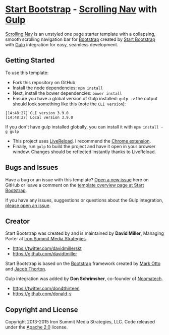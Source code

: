 # [Start Bootstrap](http://startbootstrap.com/) - [Scrolling Nav](http://startbootstrap.com/template-overviews/scrolling-nav/) with [Gulp](http://gulpjs.com/)

[Scrolling Nav](http://startbootstrap.com/template-overviews/scrolling-nav/) is an unstyled one page starter template with a collapsing, smooth scrolling navigation bar for [Bootstrap](http://getbootstrap.com/) created by [Start Bootstrap](http://startbootstrap.com/) with [Gulp](http://gulpjs.com/) integration for easy, seamless development.

## Getting Started

To use this template:
* Fork this repository on GitHub
* Install the node dependencies: ```npm install```
* Next, install the bower dependencies: ```bower install```
* Ensure you have a global version of Gulp installed: ```gulp -v``` the output should look something like this (note the ```CLI version```):

```Shell
[14:48:27] CLI version 3.9.0
[14:48:27] Local version 3.9.0
```
If you don't have gulp installed globally, you can install it with ```npm install -g gulp```
* This project uses [LiveReload](http://livereload.com/). I recommend the [Chrome extension](https://chrome.google.com/webstore/detail/livereload/jnihajbhpnppcggbcgedagnkighmdlei).
* Finally, run ```gulp``` to build the project and have it open in your browser window. Changes should be reflected instantly thanks to LiveReload.

## Bugs and Issues

Have a bug or an issue with this template? [Open a new issue](https://github.com/IronSummitMedia/startbootstrap-scrolling-nav/issues) here on GitHub or leave a comment on the [template overview page at Start Bootstrap](http://startbootstrap.com/template-overviews/scrolling-nav/).

If you have any issues, suggestions or questions about the Gulp integration, [please open an issue](https://github.com/donald-s/onepage-bootstrap-gulp).

## Creator

Start Bootstrap was created by and is maintained by **David Miller**, Managing Parter at [Iron Summit Media Strategies](http://www.ironsummitmedia.com/).

* https://twitter.com/davidmillerskt
* https://github.com/davidtmiller

Start Bootstrap is based on the [Bootstrap](http://getbootstrap.com/) framework created by [Mark Otto](https://twitter.com/mdo) and [Jacob Thorton](https://twitter.com/fat).

Gulp integration was added by **Don Schrimsher**, co-founder of [Noomatech](http://noomatech.com).

* https://twitter.com/don4thirteen
* https://github.com/donald-s

## Copyright and License

Copyright 2013-2015 Iron Summit Media Strategies, LLC. Code released under the [Apache 2.0](https://github.com/IronSummitMedia/startbootstrap-scrolling-nav/blob/gh-pages/LICENSE) license.